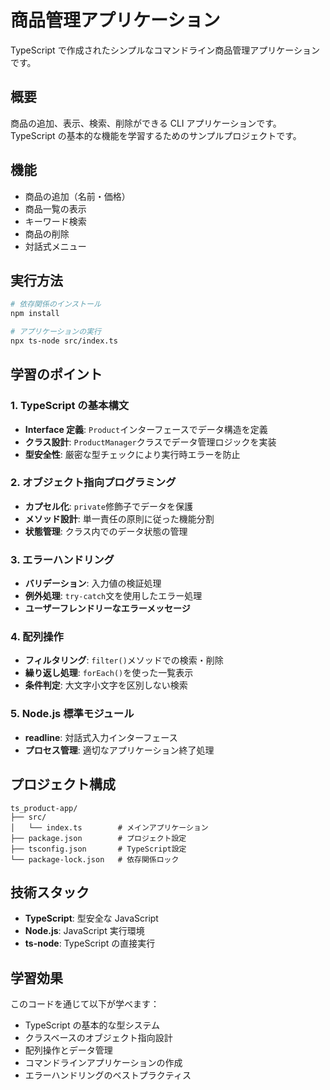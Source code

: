 # 商品管理アプリケーション

TypeScript で作成されたシンプルなコマンドライン商品管理アプリケーションです。

## 概要

商品の追加、表示、検索、削除ができる CLI アプリケーションです。TypeScript の基本的な機能を学習するためのサンプルプロジェクトです。

## 機能

- 商品の追加（名前・価格）
- 商品一覧の表示
- キーワード検索
- 商品の削除
- 対話式メニュー

## 実行方法

```bash
# 依存関係のインストール
npm install

# アプリケーションの実行
npx ts-node src/index.ts
```

## 学習のポイント

### 1. TypeScript の基本構文

- **Interface 定義**: `Product`インターフェースでデータ構造を定義
- **クラス設計**: `ProductManager`クラスでデータ管理ロジックを実装
- **型安全性**: 厳密な型チェックにより実行時エラーを防止

### 2. オブジェクト指向プログラミング

- **カプセル化**: `private`修飾子でデータを保護
- **メソッド設計**: 単一責任の原則に従った機能分割
- **状態管理**: クラス内でのデータ状態の管理

### 3. エラーハンドリング

- **バリデーション**: 入力値の検証処理
- **例外処理**: `try-catch`文を使用したエラー処理
- **ユーザーフレンドリーなエラーメッセージ**

### 4. 配列操作

- **フィルタリング**: `filter()`メソッドでの検索・削除
- **繰り返し処理**: `forEach()`を使った一覧表示
- **条件判定**: 大文字小文字を区別しない検索

### 5. Node.js 標準モジュール

- **readline**: 対話式入力インターフェース
- **プロセス管理**: 適切なアプリケーション終了処理

## プロジェクト構成

```
ts_product-app/
├── src/
│   └── index.ts        # メインアプリケーション
├── package.json        # プロジェクト設定
├── tsconfig.json       # TypeScript設定
└── package-lock.json   # 依存関係ロック
```

## 技術スタック

- **TypeScript**: 型安全な JavaScript
- **Node.js**: JavaScript 実行環境
- **ts-node**: TypeScript の直接実行

## 学習効果

このコードを通じて以下が学べます：

- TypeScript の基本的な型システム
- クラスベースのオブジェクト指向設計
- 配列操作とデータ管理
- コマンドラインアプリケーションの作成
- エラーハンドリングのベストプラクティス
